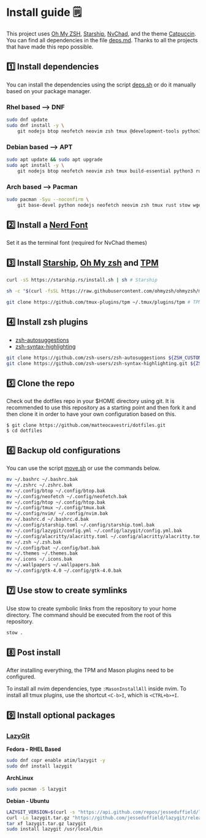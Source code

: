 # Install guide 🗒️

This project uses [Oh My ZSH](https://ohmyz.sh/), [Starship](https://starship.rs/), [NvChad](https://nvchad.com/), and the theme [Catpuccin](https://github.com/catppuccin/catppuccin).
You can find all dependencies in the file [deps.md](https://github.com/matteocavestri/dotfiles/blob/main/docs/deps.md).
Thanks to all the projects that have made this repo possible.

## 1️⃣ Install dependencies

You can install the dependencies using the script [deps.sh](https://github.com/matteocavestri/dotfiles/blob/main/.scripts/deps.sh) or do it manually based on your package manager.

### Rhel based --> DNF

```bash
sudo dnf update
sudo dnf install -y \
    git nodejs btop neofetch neovim zsh tmux @development-tools python3 rust stow wget curl fzf ripgrep go zoxide pass gdb eza bat libuv libuv-devel
```

### Debian based --> APT

```bash
sudo apt update && sudo apt upgrade
sudo apt install -y \
    git nodejs btop neofetch neovim zsh tmux build-essential python3 rustc stow wget curl fzf ripgrep golang zoxide pass gdb eza bat
```

### Arch based --> Pacman

```bash
sudo pacman -Syu --noconfirm \
    git base-devel python nodejs neofetch neovim zsh tmux rust stow wget curl btop fzf ripgrep go zoxide pass gdb eza bat
```

## 2️⃣ Install a [Nerd Font](https://www.nerdfonts.com/font-downloads)

Set it as the terminal font (required for NvChad themes)

## 3️⃣ Install [Starship](https://starship.rs/), [Oh My zsh](https://ohmyz.sh/#install) and [TPM](https://github.com/tmux-plugins/tpm)

```bash
curl -sS https://starship.rs/install.sh | sh # Starship

sh -c "$(curl -fsSL https://raw.githubusercontent.com/ohmyzsh/ohmyzsh/master/tools/install.sh)" # Oh My zsh

git clone https://github.com/tmux-plugins/tpm ~/.tmux/plugins/tpm # TPM
```

## 4️⃣ Install zsh plugins

- [zsh-autosuggestions](https://github.com/zsh-users/zsh-autosuggestions/tree/master)
- [zsh-syntax-highlighting](https://github.com/zsh-users/zsh-syntax-highlighting/tree/master)

```bash
git clone https://github.com/zsh-users/zsh-autosuggestions ${ZSH_CUSTOM:-~/.zsh}/zsh-autosuggestions # zsh-autosuggestions
git clone https://github.com/zsh-users/zsh-syntax-highlighting.git ${ZSH_CUSTOM:-~/.zsh}/zsh-syntax-highlighting # zsh-syntax-highlighting
```

## 5️⃣ Clone the repo

Check out the dotfiles repo in your $HOME directory using git.
It is recommended to use this repository as a starting point and then fork it and then clone it in order to have your own configuration based on this.

```
$ git clone https://github.com/matteocavestri/dotfiles.git
$ cd dotfiles
```

## 6️⃣ Backup old configurations

You can use the script [move.sh](https://github.com/matteocavestri/dotfiles/blob/main/.scripts/move.sh) or use the commands below.

```bash
mv ~/.bashrc ~/.bashrc.bak
mv ~/.zshrc ~/.zshrc.bak
mv ~/.config/btop ~/.config/btop.bak
mv ~/.config/neofetch ~/.config/neofetch.bak
mv ~/.config/htop ~/.config/htop.bak
mv ~/.config/tmux ~/.config/tmux.bak
mv ~/.config/nvim/ ~/.config/nvim.bak
mv ~/.bashrc.d ~/.bashrc.d.bak
mv ~/.config/starship.toml ~/.config/starship.toml.bak
mv ~/.config/lazygit/config.yml ~/.config/lazygit/config.yml.bak
mv ~/.config/alacritty/alacritty.toml ~/.config/alacritty/alacritty.toml.bak
mv ~/.zsh ~/.zsh.bak
mv ~/.config/bat ~/.config/bat.bak
mv ~/.themes ~/.themes.bak
mv ~/.icons ~/.icons.bak
mv ~/.wallpapers ~/.wallpapers.bak
mv ~/.config/gtk-4.0 ~/.config/gtk-4.0.bak
```

## 7️⃣ Use stow to create symlinks

Use stow to create symbolic links from the repository to your home directory.
The command should be executed from the root of this repository.

```bash
stow .
```

## 8️⃣ Post install

After installing everything, the TPM and Mason plugins need to be configured.

To install all nvim dependencies, type `:MasonInstallAll` inside nvim.
To install all tmux plugins, use the shortcut `<C-b>I`, which is `<CTRL+b>+I`.

## 9️⃣ Install optional packages

### [LazyGit](https://github.com/jesseduffield/lazygit)

**Fedora - RHEL Based**

```bash
sudo dnf copr enable atim/lazygit -y
sudo dnf install lazygit
```

**ArchLinux**

```bash
sudo pacman -S lazygit
```

**Debian - Ubuntu**

```bash
LAZYGIT_VERSION=$(curl -s "https://api.github.com/repos/jesseduffield/lazygit/releases/latest" | grep -Po '"tag_name": "v\K[^"]*')
curl -Lo lazygit.tar.gz "https://github.com/jesseduffield/lazygit/releases/latest/download/lazygit_${LAZYGIT_VERSION}_Linux_x86_64.tar.gz"
tar xf lazygit.tar.gz lazygit
sudo install lazygit /usr/local/bin
```

